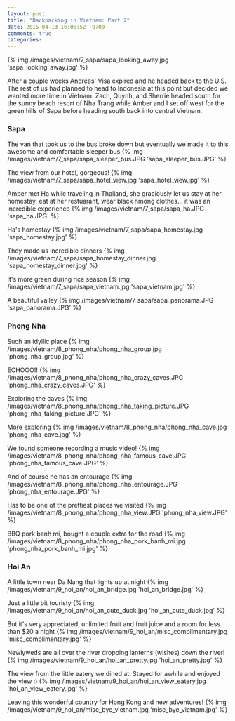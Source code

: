 ```yaml
---
layout: post
title: "Backpacking in Vietnam: Part 2"
date: 2015-04-13 16:06:52 -0700
comments: true
categories: 
---
```


{% img /images/vietnam/7_sapa/sapa_looking_away.jpg 'sapa_looking_away.jpg' %}

After a couple weeks Andreas' Visa expired and he headed back to the U.S. The rest of us had planned to head to Indonesia at this point but decided we wanted more time in Vietnam. Zach, Quynh, and Sherrie headed south for the sunny beach resort of Nha Trang while Amber and I set off west for the green hills of Sapa before heading south back into central Vietnam.

<!-- more -->

<h3>Sapa</h3>

The van that took us to the bus broke down but eventually we made it to this awesome and comfortable sleeper bus
{% img /images/vietnam/7_sapa/sapa_sleeper_bus.JPG 'sapa_sleeper_bus.JPG' %}

The view from our hotel, gorgeous!
{% img /images/vietnam/7_sapa/sapa_hotel_view.jpg 'sapa_hotel_view.jpg' %}

Amber met Ha while traveling in Thailand, she graciously let us stay at her homestay, eat at her restuarant, wear black hmong clothes... it was an incredible experience
{% img /images/vietnam/7_sapa/sapa_ha.JPG 'sapa_ha.JPG' %}

Ha's homestay
{% img /images/vietnam/7_sapa/sapa_homestay.jpg 'sapa_homestay.jpg' %}

They made us incredible dinners
{% img /images/vietnam/7_sapa/sapa_homestay_dinner.jpg 'sapa_homestay_dinner.jpg' %}

It's more green during rice season
{% img /images/vietnam/7_sapa/sapa_vietnam.jpg 'sapa_vietnam.jpg' %}

A beautiful valley
{% img /images/vietnam/7_sapa/sapa_panorama.JPG 'sapa_panorama.JPG' %}

<h3>Phong Nha</h3>

Such an idyllic place
{% img /images/vietnam/8_phong_nha/phong_nha_group.jpg 'phong_nha_group.jpg' %}

ECHOOO!!
{% img /images/vietnam/8_phong_nha/phong_nha_crazy_caves.JPG 'phong_nha_crazy_caves.JPG' %}

Exploring the caves
{% img /images/vietnam/8_phong_nha/phong_nha_taking_picture.JPG 'phong_nha_taking_picture.JPG' %}

More exploring
{% img /images/vietnam/8_phong_nha/phong_nha_cave.jpg 'phong_nha_cave.jpg' %}

We found someone recording a music video!
{% img /images/vietnam/8_phong_nha/phong_nha_famous_cave.JPG 'phong_nha_famous_cave.JPG' %}

And of course he has an entourage
{% img /images/vietnam/8_phong_nha/phong_nha_entourage.JPG 'phong_nha_entourage.JPG' %}

Has to be one of the prettiest places we visited
{% img /images/vietnam/8_phong_nha/phong_nha_view.JPG 'phong_nha_view.JPG' %}

BBQ pork banh mi, bought a couple extra for the road
{% img /images/vietnam/8_phong_nha/phong_nha_pork_banh_mi.jpg 'phong_nha_pork_banh_mi.jpg' %}

<h3>Hoi An</h3>

A little town near Da Nang that lights up at night
{% img /images/vietnam/9_hoi_an/hoi_an_bridge.jpg 'hoi_an_bridge.jpg' %}

Just a little bit touristy
{% img /images/vietnam/9_hoi_an/hoi_an_cute_duck.jpg 'hoi_an_cute_duck.jpg' %}

But it's very appreciated, unlimited fruit and fruit juice and a room for less than $20 a night
{% img /images/vietnam/9_hoi_an/misc_complimentary.jpg 'misc_complimentary.jpg' %}

Newlyweds are all over the river dropping lanterns (wishes) down the river!
{% img /images/vietnam/9_hoi_an/hoi_an_pretty.jpg 'hoi_an_pretty.jpg' %}

The view from the little eatery we dined at. Stayed for awhile and enjoyed the view :)
{% img /images/vietnam/9_hoi_an/hoi_an_view_eatery.jpg 'hoi_an_view_eatery.jpg' %}

Leaving this wonderful country for Hong Kong and new adventures!
{% img /images/vietnam/9_hoi_an/misc_bye_vietnam.jpg 'misc_bye_vietnam.jpg' %}


